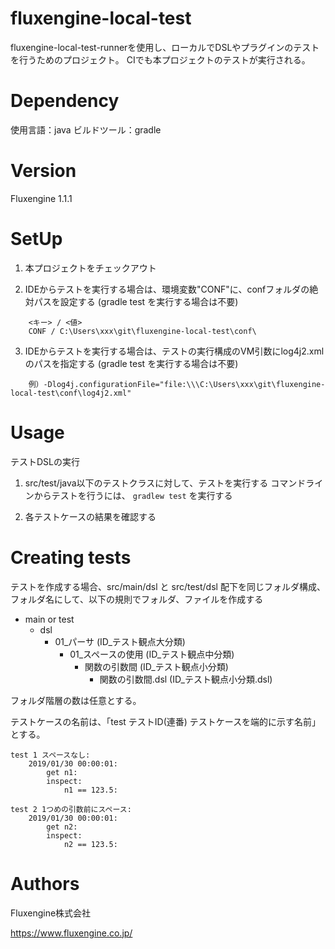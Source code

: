 # fluxengine-local-test
fluxengine-local-test-runnerを使用し、ローカルでDSLやプラグインのテストを行うためのプロジェクト。
CIでも本プロジェクトのテストが実行される。

# Dependency
使用言語：java
ビルドツール：gradle

# Version
Fluxengine 1.1.1

# SetUp

1. 本プロジェクトをチェックアウト

2. IDEからテストを実行する場合は、環境変数"CONF"に、confフォルダの絶対パスを設定する (gradle test を実行する場合は不要)

```
    <キー> / <値>
    CONF / C:\Users\xxx\git\fluxengine-local-test\conf\
```

3. IDEからテストを実行する場合は、テストの実行構成のVM引数にlog4j2.xmlのパスを指定する (gradle test を実行する場合は不要)

```
    例）-Dlog4j.configurationFile="file:\\\C:\Users\xxx\git\fluxengine-local-test\conf\log4j2.xml"
```

# Usage
テストDSLの実行

1. src/test/java以下のテストクラスに対して、テストを実行する
コマンドラインからテストを行うには、 `gradlew test` を実行する

2. 各テストケースの結果を確認する

# Creating tests
テストを作成する場合、src/main/dsl と src/test/dsl 配下を同じフォルダ構成、フォルダ名にして、以下の規則でフォルダ、ファイルを作成する
* main or test
	* dsl
		* 01_パーサ (ID_テスト観点大分類)
			* 01_スペースの使用 (ID_テスト観点中分類)
				* 関数の引数間 (ID_テスト観点小分類)
				  * 関数の引数間.dsl (ID_テスト観点小分類.dsl)

フォルダ階層の数は任意とする。

テストケースの名前は、「test テストID(連番) テストケースを端的に示す名前」とする。

```
test 1 スペースなし:
    2019/01/30 00:00:01:
        get n1:
        inspect:
            n1 == 123.5:

test 2 1つめの引数前にスペース:
    2019/01/30 00:00:01:
        get n2:
        inspect:
            n2 == 123.5:
```

# Authors
Fluxengine株式会社

https://www.fluxengine.co.jp/